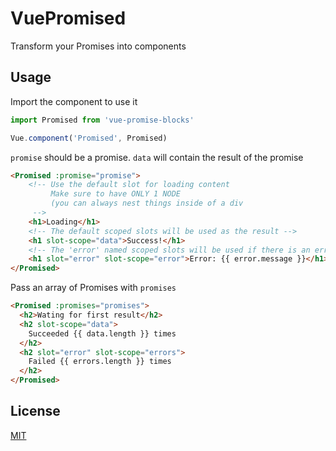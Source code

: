 VuePromised
===

Transform your Promises into components

## Usage

Import the component to use it

```js
import Promised from 'vue-promise-blocks'

Vue.component('Promised', Promised)
```

`promise` should be a promise. `data` will contain the result of the promise
```html
<Promised :promise="promise">
    <!-- Use the default slot for loading content
         Make sure to have ONLY 1 NODE
         (you can always nest things inside of a div
     -->
    <h1>Loading</h1>
    <!-- The default scoped slots will be used as the result -->
    <h1 slot-scope="data">Success!</h1>
    <!-- The 'error' named scoped slots will be used if there is an error -->
    <h1 slot="error" slot-scope="error">Error: {{ error.message }}</h1>
</Promised>
```

Pass an array of Promises with `promises`

```html
<Promised :promises="promises">
  <h2>Wating for first result</h2>
  <h2 slot-scope="data">
    Succeeded {{ data.length }} times
  </h2>
  <h2 slot="error" slot-scope="errors">
    Failed {{ errors.length }} times
  </h2>
</Promised>
```

## License

[MIT](http://opensource.org/licenses/MIT)

